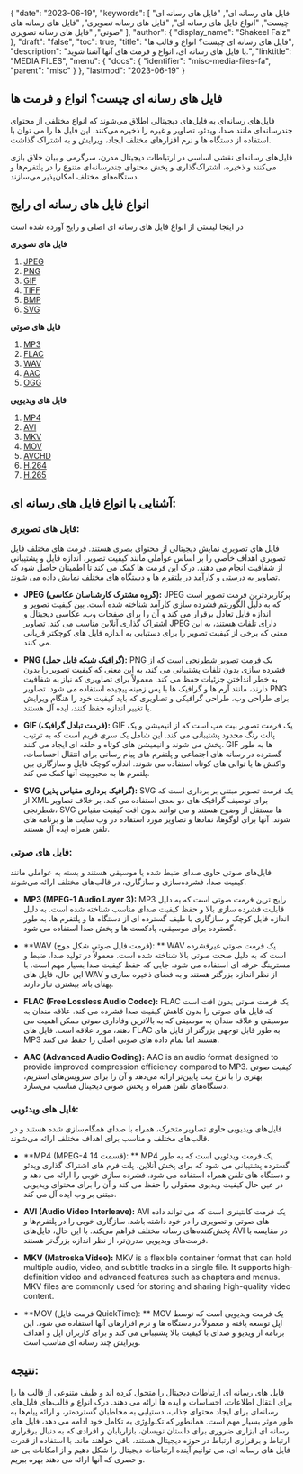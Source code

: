 {
  "date": "2023-06-19",
  "keywords": [
"فایل های رسانه ای",
"فایل های رسانه ای چیست",
"انواع فایل های رسانه ای",
"فایل های رسانه تصویری",
"فایل های رسانه های صوتی",
"فایل های رسانه تصویری"
],
  "author": {
    "display_name": "Shakeel Faiz"
},
  "draft": "false",
  "toc": true,
  "title": "فایل های رسانه ای چیست؟ انواع و قالب ها",
  "description": "با فایل های رسانه ای، انواع و فرمت های آنها آشنا شوید.",
  "linktitle": "MEDIA FILES",
  "menu": {
    "docs": {
      "identifier": "misc-media-files-fa",
      "parent": "misc"
}
},
  "lastmod": "2023-06-19"
}

## فایل های رسانه ای چیست؟ انواع و فرمت ها

فایل‌های رسانه‌ای به فایل‌های دیجیتالی اطلاق می‌شوند که انواع مختلفی از محتوای چندرسانه‌ای مانند صدا، ویدئو، تصاویر و غیره را ذخیره می‌کنند. این فایل ها را می توان با استفاده از دستگاه ها و نرم افزارهای مختلف ایجاد، ویرایش و به اشتراک گذاشت.

فایل‌های رسانه‌ای نقشی اساسی در ارتباطات دیجیتال مدرن، سرگرمی و بیان خلاق بازی می‌کنند و ذخیره، اشتراک‌گذاری و پخش محتوای چندرسانه‌ای متنوع را در پلتفرم‌ها و دستگاه‌های مختلف امکان‌پذیر می‌سازند.

## انواع فایل های رسانه ای رایج

در اینجا لیستی از انواع فایل های رسانه ای اصلی و رایج آورده شده است

**فایل های تصویری**

1. [JPEG](/image/jpeg/)
2. [PNG](/image/png/)
3. [GIF](/image/gif/)
4. [TIFF](/image/tiff/)
5. [BMP](/image/bmp/)
6. [SVG](/page-description-language/svg/)

**فایل های صوتی**

1. [MP3](/audio/mp3/)
2. [FLAC](/audio/flac/)
3. [WAV](/audio/wav/)
4. [AAC](/audio/aac/)
5. [OGG](/audio/ogg/)

**فایل های ویدیویی**

1. [MP4](/video/mp4/)
2. [AVI](/video/avi/)
3. [MKV](/video/mkv/)
4. [MOV](/video/mov/)
5. [AVCHD](/video/avchd/)
6. [H.264](/video/h264/)
7. [H.265](/video/h265/)

## آشنایی با انواع فایل های رسانه ای:

### فایل های تصویری:

فایل های تصویری نمایش دیجیتالی از محتوای بصری هستند. فرمت های مختلف فایل تصویری اهداف خاصی را بر اساس عواملی مانند کیفیت تصویر، اندازه فایل و پشتیبانی از شفافیت انجام می دهند. درک این فرمت ها کمک می کند تا اطمینان حاصل شود که تصاویر به درستی و کارآمد در پلتفرم ها و دستگاه های مختلف نمایش داده می شوند.

- **JPEG (گروه مشترک کارشناسان عکاسی):** JPEG پرکاربردترین فرمت تصویر است که به دلیل الگوریتم فشرده سازی کارآمد شناخته شده است. بین کیفیت تصویر و اندازه فایل تعادل برقرار می کند و آن را برای صفحات وب، عکاسی دیجیتال و اشتراک گذاری آنلاین مناسب می کند. تصاویر JPEG دارای تلفات هستند، به این معنی که برخی از کیفیت تصویر را برای دستیابی به اندازه فایل های کوچکتر قربانی می کنند.

- **PNG (گرافیک شبکه قابل حمل):** PNG یک فرمت تصویر شطرنجی است که از فشرده سازی بدون تلفات پشتیبانی می کند، به این معنی که کیفیت تصویر را بدون به خطر انداختن جزئیات حفظ می کند. معمولاً برای تصاویری که نیاز به شفافیت دارند، مانند آرم ها و گرافیک ها با پس زمینه پیچیده استفاده می شود. تصاویر PNG برای طراحی وب، طراحی گرافیکی و تصاویری که باید کیفیت خود را هنگام ویرایش یا تغییر اندازه حفظ کنند، ایده آل هستند.

- **GIF (فرمت تبادل گرافیک):** GIF یک فرمت تصویر بیت مپ است که از انیمیشن و یک پالت رنگ محدود پشتیبانی می کند. این شامل یک سری فریم است که به ترتیب پخش می شوند و انیمیشن های کوتاه و حلقه ای ایجاد می کنند. GIF ها به طور گسترده در رسانه های اجتماعی و پلتفرم های پیام رسانی برای انتقال احساسات، واکنش ها یا توالی های کوتاه استفاده می شوند. اندازه کوچک فایل و سازگاری بین پلتفرم ها به محبوبیت آنها کمک می کند.

- **SVG (گرافیک برداری مقیاس پذیر):** SVG یک فرمت تصویر مبتنی بر برداری است که از XML برای توصیف گرافیک های دو بعدی استفاده می کند. بر خلاف تصاویر شطرنجی، SVG ها مستقل از وضوح هستند و می توانند بدون افت کیفیت مقیاس شوند. آنها برای لوگوها، نمادها و تصاویر مورد استفاده در وب سایت ها و برنامه های تلفن همراه ایده آل هستند.

### فایل های صوتی:

فایل‌های صوتی حاوی صدای ضبط شده یا موسیقی هستند و بسته به عواملی مانند کیفیت صدا، فشرده‌سازی و سازگاری، در قالب‌های مختلف ارائه می‌شوند.

- **MP3 (MPEG-1 Audio Layer 3):** MP3 رایج ترین فرمت صوتی است که به دلیل قابلیت فشرده سازی بالا و حفظ کیفیت صدای مناسب شناخته شده است. به دلیل اندازه فایل کوچک و سازگاری با طیف گسترده ای از دستگاه ها و پلتفرم ها، به طور گسترده برای موسیقی، پادکست ها و پخش صدا استفاده می شود.

- **WAV (فرمت فایل صوتی شکل موج): ** WAV یک فرمت صوتی غیرفشرده است که به دلیل صحت صوتی بالا شناخته شده است. معمولاً در تولید صدا، ضبط و مسترینگ حرفه ای استفاده می شود، جایی که حفظ کیفیت صدا بسیار مهم است. با این حال، فایل های WAV از نظر اندازه بزرگتر هستند و به فضای ذخیره سازی و پهنای باند بیشتری نیاز دارند.

- **FLAC (Free Lossless Audio Codec):** FLAC یک فرمت صوتی بدون افت است که فایل های صوتی را بدون کاهش کیفیت صدا فشرده می کند. علاقه مندان به موسیقی و علاقه مندان به موسیقی که به بالاترین وفاداری صوتی ممکن اهمیت می دهند، مورد علاقه است. فایل های FLAC به طور قابل توجهی بزرگتر از فایل های MP3 هستند اما تمام داده های صوتی اصلی را حفظ می کنند.

- **AAC (Advanced Audio Coding):** AAC is an audio format designed to provide improved compression efficiency compared to MP3. کیفیت صوتی بهتری را با نرخ بیت پایین‌تر ارائه می‌دهد و آن را برای سرویس‌های استریم، دستگاه‌های تلفن همراه و پخش صوتی دیجیتال مناسب می‌سازد.

### فایل های ویدئویی:

فایل‌های ویدیویی حاوی تصاویر متحرک، همراه با صدای همگام‌سازی شده هستند و در قالب‌های مختلف و مناسب برای اهداف مختلف ارائه می‌شوند.

- **MP4 (MPEG-4 قسمت 14): ** MP4 یک فرمت ویدئویی است که به طور گسترده پشتیبانی می شود که برای پخش آنلاین، پلت فرم های اشتراک گذاری ویدئو و دستگاه های تلفن همراه استفاده می شود. فشرده سازی خوبی را ارائه می دهد و در عین حال کیفیت ویدیوی معقولی را حفظ می کند و آن را برای محتوای ویدیویی مبتنی بر وب ایده آل می کند.

- **AVI (Audio Video Interleave):** AVI یک فرمت کانتینری است که می تواند داده های صوتی و تصویری را در خود داشته باشد. سازگاری خوبی را در پلتفرم‌ها و پخش‌کننده‌های رسانه مختلف فراهم می‌کند. با این حال، فایل‌های AVI در مقایسه با فرمت‌های ویدیویی مدرن‌تر، از نظر اندازه بزرگ‌تر هستند.

- **MKV (Matroska Video):** MKV is a flexible container format that can hold multiple audio, video, and subtitle tracks in a single file. It supports high-definition video and advanced features such as chapters and menus. MKV files are commonly used for storing and sharing high-quality video content.

- **MOV (فرمت فایل QuickTime): ** MOV یک فرمت ویدیویی است که توسط اپل توسعه یافته و معمولاً در دستگاه ها و نرم افزارهای آنها استفاده می شود. این برنامه از ویدیو و صدای با کیفیت بالا پشتیبانی می کند و برای کاربران اپل و اهداف ویرایش چند رسانه ای مناسب است.

## نتیجه:

فایل های رسانه ای ارتباطات دیجیتال را متحول کرده اند و طیف متنوعی از قالب ها را برای انتقال اطلاعات، احساسات و ایده ها ارائه می دهند. درک انواع و قالب‌های فایل‌های رسانه‌ای برای ایجاد محتوای جذاب، دستیابی به مخاطبان گسترده‌تر، و ارائه پیام‌ها به طور موثر بسیار مهم است. همانطور که تکنولوژی به تکامل خود ادامه می دهد، فایل های رسانه ای ابزاری ضروری برای داستان نویسان، بازاریابان و افرادی که به دنبال برقراری ارتباط و برقراری ارتباط در حوزه دیجیتال هستند، باقی خواهند ماند. با استفاده از قدرت فایل های رسانه ای، می توانیم آینده ارتباطات دیجیتال را شکل دهیم و از امکانات بی حد و حصری که آنها ارائه می دهند بهره ببریم.


